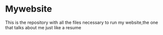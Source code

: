 # Mywebsite
 This is the repository with all the files necessary  to run my website,the one that talks about me just like a resume
